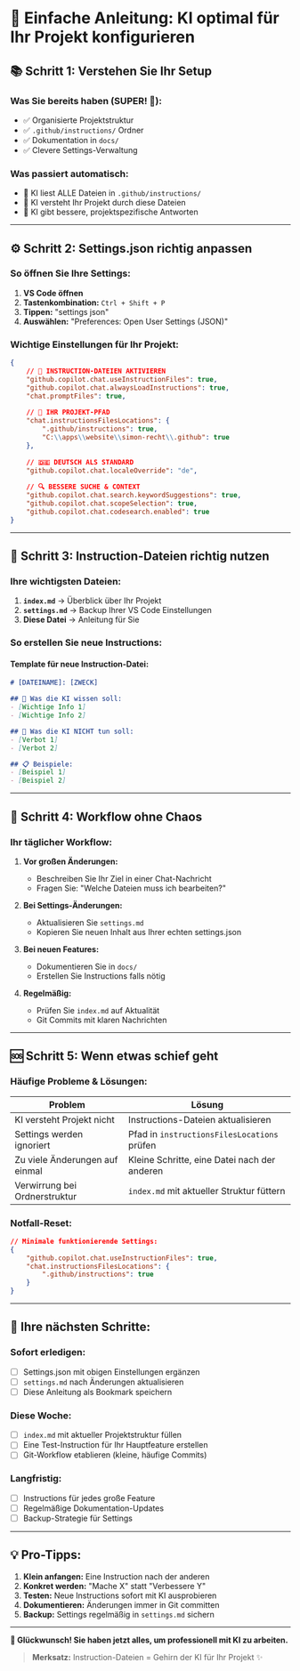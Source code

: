 # 🚀 Einfache Anleitung: KI optimal für Ihr Projekt konfigurieren

## 📚 **Schritt 1: Verstehen Sie Ihr Setup**

### Was Sie bereits haben (SUPER! 👏):
- ✅ Organisierte Projektstruktur
- ✅ `.github/instructions/` Ordner 
- ✅ Dokumentation in `docs/`
- ✅ Clevere Settings-Verwaltung

### Was passiert automatisch:
- 🤖 KI liest ALLE Dateien in `.github/instructions/`
- 🤖 KI versteht Ihr Projekt durch diese Dateien
- 🤖 KI gibt bessere, projektspezifische Antworten

---

## ⚙️ **Schritt 2: Settings.json richtig anpassen**

### **So öffnen Sie Ihre Settings:**
1. **VS Code öffnen**
2. **Tastenkombination:** `Ctrl + Shift + P`
3. **Tippen:** "settings json"
4. **Auswählen:** "Preferences: Open User Settings (JSON)"

### **Wichtige Einstellungen für Ihr Projekt:**

```json
{
    // 🎯 INSTRUCTION-DATEIEN AKTIVIEREN
    "github.copilot.chat.useInstructionFiles": true,
    "github.copilot.chat.alwaysLoadInstructions": true,
    "chat.promptFiles": true,
    
    // 📂 IHR PROJEKT-PFAD
    "chat.instructionsFilesLocations": {
        ".github/instructions": true,
        "C:\\apps\\website\\simon-recht\\.github": true
    },
    
    // 🇩🇪 DEUTSCH ALS STANDARD
    "github.copilot.chat.localeOverride": "de",
    
    // 🔍 BESSERE SUCHE & CONTEXT
    "github.copilot.chat.search.keywordSuggestions": true,
    "github.copilot.chat.scopeSelection": true,
    "github.copilot.chat.codesearch.enabled": true
}
```

---

## 📝 **Schritt 3: Instruction-Dateien richtig nutzen**

### **Ihre wichtigsten Dateien:**

1. **`index.md`** → Überblick über Ihr Projekt
2. **`settings.md`** → Backup Ihrer VS Code Einstellungen  
3. **Diese Datei** → Anleitung für Sie

### **So erstellen Sie neue Instructions:**

#### **Template für neue Instruction-Datei:**
```markdown
# [DATEINAME]: [ZWECK]

## 🎯 Was die KI wissen soll:
- [Wichtige Info 1]
- [Wichtige Info 2]

## 🚫 Was die KI NICHT tun soll:
- [Verbot 1]
- [Verbot 2]

## 📋 Beispiele:
- [Beispiel 1]
- [Beispiel 2]
```

---

## 🔄 **Schritt 4: Workflow ohne Chaos**

### **Ihr täglicher Workflow:**

1. **Vor großen Änderungen:**
   - Beschreiben Sie Ihr Ziel in einer Chat-Nachricht
   - Fragen Sie: "Welche Dateien muss ich bearbeiten?"

2. **Bei Settings-Änderungen:**
   - Aktualisieren Sie `settings.md` 
   - Kopieren Sie neuen Inhalt aus Ihrer echten settings.json

3. **Bei neuen Features:**
   - Dokumentieren Sie in `docs/`
   - Erstellen Sie Instructions falls nötig

4. **Regelmäßig:**
   - Prüfen Sie `index.md` auf Aktualität
   - Git Commits mit klaren Nachrichten

---

## 🆘 **Schritt 5: Wenn etwas schief geht**

### **Häufige Probleme & Lösungen:**

| Problem | Lösung |
|---------|---------|
| KI versteht Projekt nicht | Instructions-Dateien aktualisieren |
| Settings werden ignoriert | Pfad in `instructionsFilesLocations` prüfen |
| Zu viele Änderungen auf einmal | Kleine Schritte, eine Datei nach der anderen |
| Verwirrung bei Ordnerstruktur | `index.md` mit aktueller Struktur füttern |

### **Notfall-Reset:**
```json
// Minimale funktionierende Settings:
{
    "github.copilot.chat.useInstructionFiles": true,
    "chat.instructionsFilesLocations": {
        ".github/instructions": true
    }
}
```

---

## 🎯 **Ihre nächsten Schritte:**

### **Sofort erledigen:**
- [ ] Settings.json mit obigen Einstellungen ergänzen
- [ ] `settings.md` nach Änderungen aktualisieren  
- [ ] Diese Anleitung als Bookmark speichern

### **Diese Woche:**
- [ ] `index.md` mit aktueller Projektstruktur füllen
- [ ] Eine Test-Instruction für Ihr Hauptfeature erstellen
- [ ] Git-Workflow etablieren (kleine, häufige Commits)

### **Langfristig:**
- [ ] Instructions für jedes große Feature
- [ ] Regelmäßige Dokumentation-Updates
- [ ] Backup-Strategie für Settings

---

## 💡 **Pro-Tipps:**

1. **Klein anfangen:** Eine Instruction nach der anderen
2. **Konkret werden:** "Mache X" statt "Verbessere Y"  
3. **Testen:** Neue Instructions sofort mit KI ausprobieren
4. **Dokumentieren:** Änderungen immer in Git committen
5. **Backup:** Settings regelmäßig in `settings.md` sichern

---

**🎉 Glückwunsch! Sie haben jetzt alles, um professionell mit KI zu arbeiten.**

> **Merksatz:** Instruction-Dateien = Gehirn der KI für Ihr Projekt ✨
